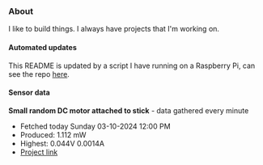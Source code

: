### About
I like to build things. I always have projects that I'm working on.

#### Automated updates
This README is updated by a script I have running on a Raspberry Pi, can see the repo [here](https://github.com/jdc-cunningham/raspi-git-repo-updater).

#### Sensor data


**Small random DC motor attached to stick** - data gathered every minute
- Fetched today Sunday 03-10-2024 12:00 PM
- Produced: 1.112 mW
- Highest: 0.044V 0.0014A
- [Project link](https://github.com/jdc-cunningham/turbine-raspi)